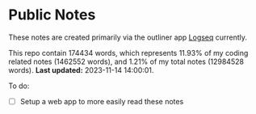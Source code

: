 # Public Notes

These notes are created primarily via the outliner app [Logseq](https://github.com/logseq/logseq) currently.

This repo contain 174434 words, which represents 11.93% of my coding related notes (1462552 words), and 1.21% of my total notes (12984528 words). **Last updated:** 2023-11-14 14:00:01. 

To do:

- [ ] Setup a web app to more easily read these notes
